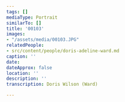 ```yaml
---
tags: []
mediaType: Portrait
similarTo: []
title: '00103'
images:
- "/assets/media/00103.JPG"
relatedPeople:
- src/content/people/doris-adeline-ward.md
caption: ''
date: 
dateApprox: false
location: ''
description: ''
transcription: Doris Wilson (Ward)

---
```

